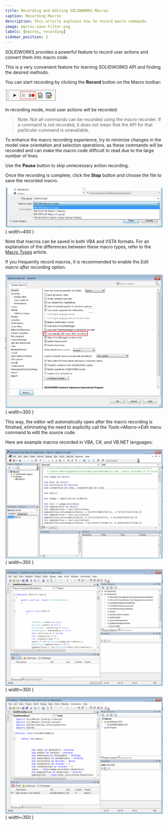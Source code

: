 ```yaml
---
title: Recording and Editing SOLIDWORKS Macros
caption: Recording Macros
description: This article explains how to record macro commands.
image: macros-save-filter.png
labels: [macros, recording]
sidebar_position: 2
---
```

SOLIDWORKS provides a powerful feature to record user actions and convert them into macro code.

This is a very convenient feature for learning SOLIDWORKS API and finding the desired methods.

You can start recording by clicking the **Record** button on the Macro toolbar:

![Macro Record Command in the toolbar](macro-toolbar.png)

In recording mode, most user actions will be recorded.

> Note: Not all commands can be recorded using the macro recorder. If a command is not recorded, it does not mean that the API for that particular command is unavailable.

To enhance the macro recording experience, try to minimize changes in the model view orientation and selection operations, as these commands will be recorded and can make the macro code difficult to read due to the large number of lines.

Use the **Pause** button to skip unnecessary action recording.

Once the recording is complete, click the **Stop** button and choose the file to save the recorded macro.

![Save Recorded Macro](macros-save-filter.png){ width=400 }

Note that macros can be saved in both VBA and VSTA formats. For an explanation of the differences between these macro types, refer to the [Macro Types](/docs/codestack/solidworks-api/getting-started/macros/types) article.

If you frequently record macros, it is recommended to enable the *Edit macro after recording* option.

![Option to edit macro automatically after recording](option-edit-macro-after-recording.png){ width=350 }

This way, the editor will automatically open after the macro recording is finished, eliminating the need to explicitly call the *Tools->Macro->Edit* menu command to edit the source code.

Here are example macros recorded in VBA, C#, and VB.NET languages:

![Sample macro recorded in VBA](sample-vba-recorded-macro.png){ width=350 }

![Sample macro recorded in C# VSTA](sample-vsta-csharp-recorded-macro.png){ width=350 }

![Sample macro recorded in VB.NET VSTA](sample-vsta-vb.net-recorded-macro.png){ width=350 }